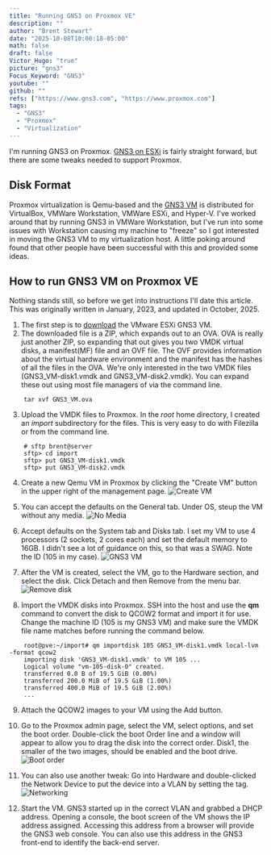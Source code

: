 ```yaml
---
title: "Running GNS3 on Proxmox VE"
description: ""
author: "Brent Stewart"
date: "2025-10-08T10:00:18-05:00"
math: false
draft: false
Victor_Hugo: "true"
picture: "gns3"
Focus_Keyword: "GNS3"
youtube: ""
github: ""
refs: ["https://www.gns3.com", "https://www.proxmox.com"]
tags:
  - "GNS3"
  - "Proxmox"
  - "Virtualization"
---
```

I'm running GNS3 on Proxmox.  [GNS3 on ESXi](/posts/210421_gns3_attached_to_esxi/) is fairly straight forward, but there are some tweaks needed to support Proxmox.

## Disk Format
Proxmox virtualization is Qemu-based and the [GNS3 VM](https://gns3.com/software/download-vm) is distributed for VirtualBox, VMWare Workstation, VMWare ESXi, and Hyper-V.  I've worked around that by running GNS3 in VMWare Workstation, but I've run into some issues with Workstation causing my machine to "freeze" so I got interested in moving the GNS3 VM to my virtualization host.  A little poking around found that other people have been successful with this and provided some ideas.

## How to run GNS3 VM on Proxmox VE

Nothing stands still, so before we get into instructions I'll date this article.  This was originally written in January, 2023, and updated in October, 2025.  


1. The first step is to [download](https://gns3.com/software/download-vm) the VMware ESXi GNS3 VM.
2. The downloaded file is a ZIP, which expands out to an OVA.  OVA is really just another ZIP, so expanding that out gives you two VMDK virtual disks, a manifest(MF) file and an OVF file.  The OVF provides information about the virtual hardware environment and the manifest has the hashes of all the files in the OVA.  We're only interested in the two VMDK files (GNS3_VM-disk1.vmdk and GNS3_VM-disk2.vmdk).  You can expand these out using most file managers of via the command line.
```
    tar xvf GNS3_VM.ova
```
3. Upload the VMDK files to Proxmox.  In the _root_ home directory, I created an _import_ subdirectory for the files.  This is very easy to do with Filezilla or from the command line.
```
    # sftp brent@server
    sftp> cd import
    sftp> put GNS3_VM-disk1.vmdk
    sftp> put GNS3_VM-disk2.vmdk
```

4. Create a new Qemu VM in Proxmox by clicking the "Create VM" button in the upper right of the management page. ![Create VM](/230121-createvm.png)

5. You can accept the defaults on the General tab.  Under OS, steup the VM without any media. 
 ![No Media](/230121-PVEnomedia.png#center)

6. Accept defaults on the System tab and Disks tab.  I set my VM to use 4 processors (2 sockets, 2 cores each) and set the default memory to 16GB.  I didn't see a lot of guidance on this, so that was a SWAG.  Note the ID (105 in my case).
![GNS3 VM](/230121-GNS3VM.png#center)

7. After the VM is created, select the VM, go to the Hardware section, and select the disk.  Click Detach and then Remove from the menu bar.
![Remove disk](/230121-PVErmove.png#center)

8. Import the VMDK disks into Proxmox.  SSH into the host and use the __qm__ command to convert the disk to QCOW2 format and import it for use.  Change the machine ID (105 is my GNS3 VM) and make sure the VMDK file name matches before running the command below.
```
    root@pve:~/import# qm importdisk 105 GNS3_VM-disk1.vmdk local-lvm -format qcow2
    importing disk 'GNS3_VM-disk1.vmdk' to VM 105 ...
    Logical volume "vm-105-disk-0" created.
    transferred 0.0 B of 19.5 GiB (0.00%)
    transferred 200.0 MiB of 19.5 GiB (1.00%)
    transferred 400.0 MiB of 19.5 GiB (2.00%)
    ...
```

9. Attach the QCOW2 images to your VM using the Add button.
10.  Go to the Proxmox admin page, select the VM, select options, and set the boot order.  Double-click the boot Order line and a window will appear to allow you to drag the disk into the correct order.  Disk1, the smaller of the two images, should be enabled and the boot drive.
![Boot order](/230121-PVEboot.png#center)

11. You can also use another tweak: Go into Hardware and double-clicked the Network Device to put the device into a VLAN by setting the tag.
![Networking](/230121-PVEnet.png#center)

12.  Start the VM.  GNS3 started up in the correct VLAN and grabbed a DHCP address.  Opening a console, the boot screen of the VM shows the IP address assigned.  Accessing this address from a browser will provide the GNS3 web console.  You can also use this address in the GNS3 front-end to identify the back-end server.